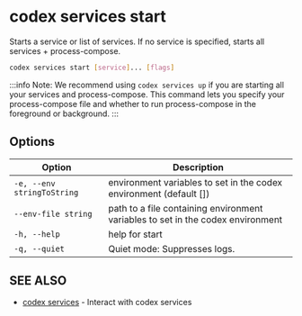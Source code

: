 # codex services start

Starts a service or list of services. If no service is specified, starts all services + process-compose.

```bash
codex services start [service]... [flags]
```

:::info
  Note: We recommend using `codex services up` if you are starting all your services and process-compose. This command lets you specify your process-compose file and whether to run process-compose in the foreground or background.
:::

## Options

<!-- Markdown Table of Options -->
| Option | Description |
| --- | --- |
|  `-e, --env stringToString` |  environment variables to set in the codex environment (default []) |
|  `--env-file string` | path to a file containing environment variables to set in the codex environment |
| `-h, --help` | help for start |
| `-q, --quiet` | Quiet mode: Suppresses logs. |

## SEE ALSO

* [codex services](codex_services.md)	 - Interact with codex services
